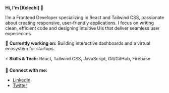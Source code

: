 **Hi, I'm [Kelechi] 👋**

I’m a Frontend Developer specializing in React and Tailwind CSS, passionate about creating responsive, user-friendly applications. I focus on writing clean, efficient code and designing intuitive UIs that deliver seamless user experiences.

🔭 **Currently working on:** Building interactive dashboards and a virtual ecosystem for startups.

⚡ **Skills & Tech:** React, Tailwind CSS, JavaScript, Git/GitHub, Firebase

🔗 **Connect with me:**
- [LinkedIn](https://www.linkedin.com/in/kelechi-echefu-22490710a/) 
- [Twitter](https://twitter.com/Echefukelechi97) 
  
